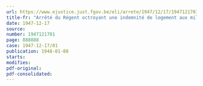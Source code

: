```yaml
---
url: https://www.ejustice.just.fgov.be/eli/arrete/1947/12/17/1947121701/justel
title-fr: "Arrêté du Régent octroyant une indemnité de logement aux militaires de rang subalterne de la gendarmerie de la catégorie des mariés et assimilés non logés aux frais de l'Etat"
date: 1947-12-17
source:
number: 1947121701
page: 888888
case: 1947-12-17/01
publication: 1948-01-08
starts:
modifies:
pdf-original:
pdf-consolidated:
---
```


